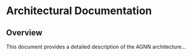 # Architectural Documentation

## Overview

This document provides a detailed description of the AGNN architecture...